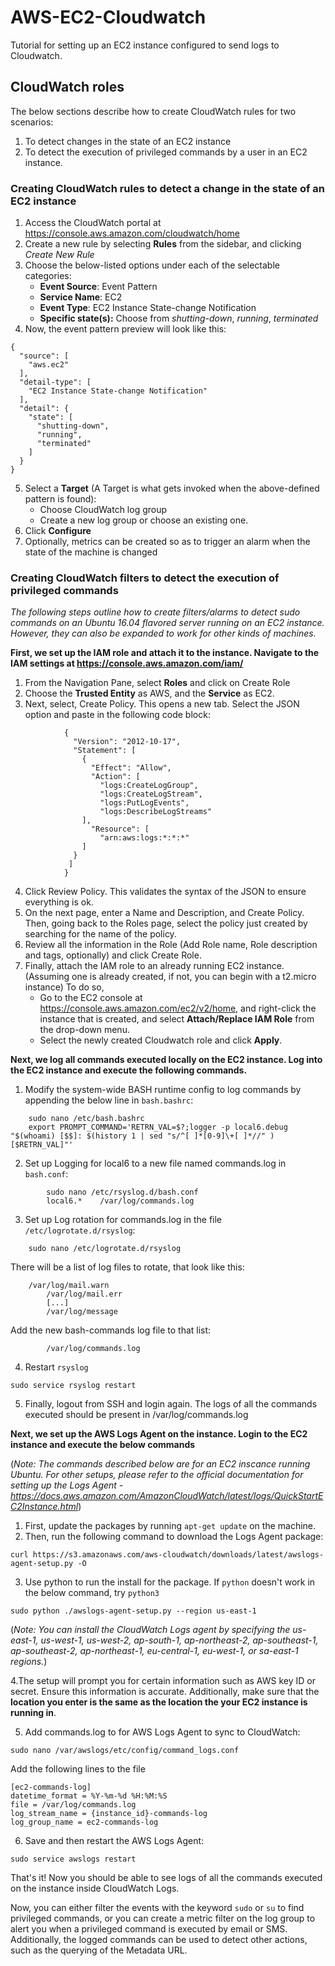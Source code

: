 # AWS-EC2-Cloudwatch
Tutorial for setting up an EC2 instance configured to send logs to Cloudwatch. 

## CloudWatch roles
The below sections describe how to create CloudWatch rules for two scenarios:
1. To detect changes in the state of an EC2 instance
2. To detect the execution of privileged commands by a user in an EC2 instance.

### Creating CloudWatch rules to detect a change in the state of an EC2 instance
1. Access the CloudWatch portal at https://console.aws.amazon.com/cloudwatch/home
2. Create a new rule by selecting **Rules** from the sidebar, and clicking _Create New Rule_
3. Choose the below-listed options under each of the selectable categories: 
	-	__Event Source__: Event Pattern
	-	__Service Name__: EC2
	-	__Event Type__: EC2 Instance State-change Notification
	-	__Specific state(s):__ Choose from _shutting-down_, _running_, _terminated_ 
4. Now, the event pattern preview will look like this:
~~~~
{
  "source": [
    "aws.ec2"
  ],
  "detail-type": [
    "EC2 Instance State-change Notification"
  ],
  "detail": {
    "state": [
      "shutting-down",
      "running",
      "terminated"
    ]
  }
}
~~~~
5. Select a **Target** (A Target is what gets invoked when the above-defined pattern is found):
	- Choose CloudWatch log group 
	- Create a new log group or choose an existing one.
6. Click __Configure__
7. Optionally, metrics can be created so as to trigger an alarm when the state of the machine is changed

### Creating CloudWatch filters to detect the execution of privileged commands
_The following steps outline how to create filters/alarms to detect sudo commands on an Ubuntu 16.04 flavored server running on an EC2 instance. However, they can also be expanded to work for other kinds of machines._

**First, we set up the IAM role and attach it to the instance.  Navigate to the IAM settings at https://console.aws.amazon.com/iam/**
1. From the Navigation Pane, select **Roles** and click on Create Role
2. Choose the **Trusted Entity** as AWS, and the **Service** as EC2.
3. Next, select, Create Policy. This opens a new tab. Select the JSON option and paste in the following code block:
~~~~
			{
			  "Version": "2012-10-17",
			  "Statement": [
			    {
			      "Effect": "Allow",
			      "Action": [
			        "logs:CreateLogGroup",
			        "logs:CreateLogStream",
			        "logs:PutLogEvents",
			        "logs:DescribeLogStreams"
			    ],
			      "Resource": [
			        "arn:aws:logs:*:*:*"
			    ]
			  }
			 ]
			}
~~~~
4. Click Review Policy. This validates the syntax of the JSON to ensure everything is ok.
5. On the next page, enter a Name and Description, and Create Policy. Then, going back to the Roles page, select the policy just created by searching for the name of the policy.
6. Review all the information in the Role (Add Role name, Role description and tags, optionally) and click Create Role.
7. Finally, attach the IAM role to an already running EC2 instance. (Assuming one is already created, if not, you can begin with a t2.micro instance) To do so, 
	- Go to the EC2 console at https://console.aws.amazon.com/ec2/v2/home, and right-click the instance that is created, and select **Attach/Replace IAM Role** from the drop-down menu.
	- Select the newly created Cloudwatch role and click **Apply**.

**Next, we log all commands executed locally on the EC2 instance. Log into the EC2 instance and execute the following commands.**

1. Modify the system-wide BASH runtime config to log commands by appending the below line in `bash.bashrc`:
```
    sudo nano /etc/bash.bashrc
    export PROMPT_COMMAND='RETRN_VAL=$?;logger -p local6.debug "$(whoami) [$$]: $(history 1 | sed "s/^[ ]*[0-9]\+[ ]*//" ) [$RETRN_VAL]"'
```
2. Set up Logging for local6 to a new file named commands.log in `bash.conf`:
```
		sudo nano /etc/rsyslog.d/bash.conf
		local6.*    /var/log/commands.log
```
3. Set up Log rotation for commands.log in the file `/etc/logrotate.d/rsyslog`:
```		
    sudo nano /etc/logrotate.d/rsyslog
```    
There will be a list of log files to rotate, that look like this:
```
    /var/log/mail.warn
		/var/log/mail.err
		[...]
		/var/log/message
```
Add the new bash-commands log file to that list:
```    
		/var/log/commands.log
```    
4. Restart `rsyslog`
```
sudo service rsyslog restart
```
5. Finally, logout from SSH and login again. The logs of all the commands executed should be present in /var/log/commands.log

**Next, we set up the AWS Logs Agent on the instance. Login to the EC2 instance and execute the below commands**

(_Note: The commands described below are for an EC2 inscance running Ubuntu. For other setups, please refer to the official documentation for setting up the Logs Agent - https://docs.aws.amazon.com/AmazonCloudWatch/latest/logs/QuickStartEC2Instance.html_)

1. First, update the packages by running `apt-get update` on the machine. 
2. Then, run the following command to download the Logs Agent package:
```
curl https://s3.amazonaws.com/aws-cloudwatch/downloads/latest/awslogs-agent-setup.py -O
```
3. Use python to run the install for the package. If `python` doesn't work in the below command, try `python3`
```
sudo python ./awslogs-agent-setup.py --region us-east-1
```
(_Note: You can install the CloudWatch Logs agent by specifying the us-east-1, us-west-1, us-west-2, ap-south-1, ap-northeast-2, ap-southeast-1, ap-southeast-2, ap-northeast-1, eu-central-1, eu-west-1, or sa-east-1 regions._)

4.The setup will prompt you for certain information such as AWS key ID or secret. Ensure this information is accurate. Additionally, make sure that the **location you enter is the same as the location the your EC2 instance is running in**. 

5. Add commands.log to for AWS Logs Agent to sync to CloudWatch:
```
sudo nano /var/awslogs/etc/config/command_logs.conf
```
Add the following lines to the file
```
[ec2-commands-log]
datetime_format = %Y-%m-%d %H:%M:%S
file = /var/log/commands.log
log_stream_name = {instance_id}-commands-log
log_group_name = ec2-commands-log
```
6. Save and then restart the AWS Logs Agent:
```
sudo service awslogs restart
```

That's it!
Now you should be able to see logs of all the commands executed on the instance inside CloudWatch Logs.

Now, you can either filter the events with the keyword `sudo` or `su` to find privileged commands, or you can create a metric filter on the log group to alert you when a privileged command is executed by email or SMS. 
Additionally, the logged commands can be used to detect other actions, such as the querying of the Metadata URL.  
